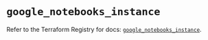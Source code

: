 # `google_notebooks_instance`

Refer to the Terraform Registry for docs: [`google_notebooks_instance`](https://registry.terraform.io/providers/hashicorp/google-beta/5.23.0/docs/resources/google_notebooks_instance).

